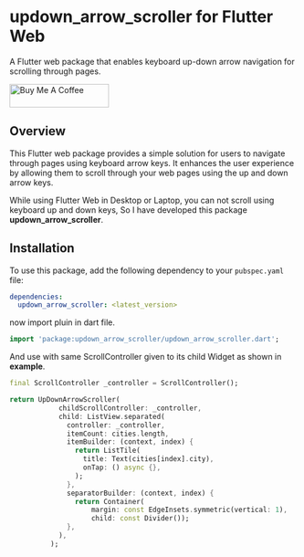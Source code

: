 # updown_arrow_scroller for Flutter Web

A Flutter web package that enables keyboard up-down arrow navigation for scrolling through pages.

<a href="https://www.buymeacoffee.com/khasinfote2" target="_blank"><img src="https://cdn.buymeacoffee.com/buttons/default-orange.png" alt="Buy Me A Coffee" height="41" width="174"></a>

## Overview

This Flutter web package provides a simple solution for users to navigate through pages using keyboard arrow keys. It enhances the user experience by allowing them to scroll through your web pages using the up and down arrow keys.

While using Flutter Web in Desktop or Laptop, you can not scroll using keyboard up and down keys, So I have developed this package **updown_arrow_scroller**.


## Installation

To use this package, add the following dependency to your `pubspec.yaml` file:

```yaml
dependencies:
  updown_arrow_scroller: <latest_version>
```
now import pluin in dart file.


```dart
import 'package:updown_arrow_scroller/updown_arrow_scroller.dart';
```
And use with same ScrollController given to its child Widget as shown in **example**.

```dart
final ScrollController _controller = ScrollController();

return UpDownArrowScroller(
            childScrollController: _controller,
            child: ListView.separated(
              controller: _controller,
              itemCount: cities.length,
              itemBuilder: (context, index) {
                return ListTile(
                  title: Text(cities[index].city),
                  onTap: () async {},
                );
              },
              separatorBuilder: (context, index) {
                return Container(
                    margin: const EdgeInsets.symmetric(vertical: 1),
                    child: const Divider());
              },
            ),
          );
```

